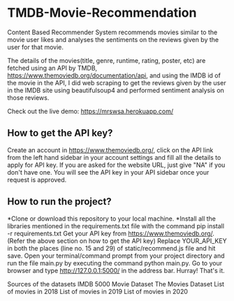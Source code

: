 # TMDB-Movie-Recommendation
Content Based Recommender System recommends movies similar to the movie user likes and analyses the sentiments on the reviews given by the user for that movie.

The details of the movies(title, genre, runtime, rating, poster, etc) are fetched using an API by TMDB, https://www.themoviedb.org/documentation/api, and using the IMDB id of the movie in the API, I did web scraping to get the reviews given by the user in the IMDB site using beautifulsoup4 and performed sentiment analysis on those reviews.


Check out the live demo: https://mrswsa.herokuapp.com/

## How to get the API key?
Create an account in https://www.themoviedb.org/, click on the API link from the left hand sidebar in your account settings and fill all the details to apply for API key. If you are asked for the website URL, just give "NA" if you don't have one. You will see the API key in your API sidebar once your request is approved.

## How to run the project?
*Clone or download this repository to your local machine.
*Install all the libraries mentioned in the requirements.txt file with the command pip install -r requirements.txt
Get your API key from https://www.themoviedb.org/. (Refer the above section on how to get the API key)
Replace YOUR_API_KEY in both the places (line no. 15 and 29) of static/recommend.js file and hit save.
Open your terminal/command prompt from your project directory and run the file main.py by executing the command python main.py.
Go to your browser and type http://127.0.0.1:5000/ in the address bar.
Hurray! That's it.

Sources of the datasets
IMDB 5000 Movie Dataset
The Movies Dataset
List of movies in 2018
List of movies in 2019
List of movies in 2020
